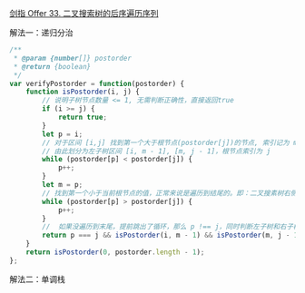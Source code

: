 [剑指 Offer 33. 二叉搜索树的后序遍历序列](https://leetcode.cn/problems/er-cha-sou-suo-shu-de-hou-xu-bian-li-xu-lie-lcof/)

解法一：递归分治

```js
/**
 * @param {number[]} postorder
 * @return {boolean}
 */
var verifyPostorder = function(postorder) {
    function isPostorder(i, j) {
        // 说明子树节点数量 <= 1, 无需判断正确性，直接返回true
        if (i >= j) {
            return true;
        }
        let p = i;
        // 对于区间 [i,j] 找到第一个大于根节点(postorder[j])的节点, 索引记为 m,
        // 由此划分为左子树区间 [i, m - 1], [m, j - 1]，根节点索引为 j
        while (postorder[p] < postorder[j]) {
            p++;
        }
        let m = p;
        // 找到第一个小于当前根节点的值，正常来说是遍历到结尾的。即：二叉搜素树右侧不应该出现比根节点小的值，如果出现了，则说明不符合，提前跳出循环
        while (postorder[p] > postorder[j]) {
            p++;
        }
        //  如果没遍历到末尾，提前跳出了循环，那么 p !== j，同时判断左子树和右子树是否都符合
        return p === j && isPostorder(i, m - 1) && isPostorder(m, j - 1);
    }
    return isPostorder(0, postorder.length - 1);
};
```

解法二：单调栈

```js
```
